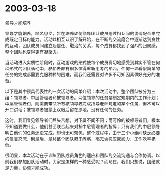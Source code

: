 # 2003-03-18

领导才能培养

领导才能培养，顾名思义，旨在培养如何领导团队成员通过相互间的协调配合来完成既定目标的能力。活动以相互认识了解开始，在不断的交流磨合中逐渐达到良性的互动，团队成员间建立起信任、融洽的关系，每个成员都找到了强烈的归属感，整个团队也变得更有凝聚力。

当活动进入实质性阶段时，互动游戏的形式使每个成员真切地感受到其实不管在何种形式的团队活动中，参加者都有很多值得重新思考的东西。任何一项看似简单的任务的完成都需要克服种种的困难，而我们还需要对许多不可知因素做好充分的准备。

以下是其中颇具代表性的一次活动的简单介绍：本次活动中，整个团队被分为三组：领导者、中层管理者和被领导者。两位领导的任务是制定短期内的工作计划；中层管理者们，则需要带领所有被领导者完成指导老师规定的某个任务，但不可以开口讲话；被领导者被蒙上双眼后留在原地，没有任何的任务。

这时，我们看见领导者们埋头苦想，对下属不闻不问；而可怜的被领导者们，根本不知道要做什么，他们甚至联合起来对抗中层管理者的指挥；只有我们的中层领导明白他们的任务还没完成，却也无可奈何。整个过程中，由于三个小组间缺乏必要的信息交流，到最后，最终整个团队趋于瘫痪，毫无协调应变能力，工作效率极低。

很明显，本次活动在于训练团队成员角色的适应和团队的交流沟通与合作协调。以前我们参加团队活动时，大家是怎样的一种感受呢？而现在，我们只想说，团结就是力量，协调才能成功。
